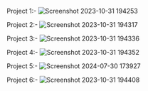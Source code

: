 Project 1:- 
![Screenshot 2023-10-31 194253](https://github.com/user-attachments/assets/b77c3e73-d1bf-4f49-91ce-36119d47103c)


Project 2:-
![Screenshot 2023-10-31 194317](https://github.com/user-attachments/assets/aaf67573-f090-4014-8aba-5034f45eb4a1)


Project 3:-
![Screenshot 2023-10-31 194336](https://github.com/user-attachments/assets/8e63857b-4689-4696-824b-fc0f777732f5)


Project 4:-
![Screenshot 2023-10-31 194352](https://github.com/user-attachments/assets/685866a1-cc6c-4a53-bb1d-69e15c372305)


Project 5:-
![Screenshot 2024-07-30 173927](https://github.com/user-attachments/assets/926e7e4c-f7f2-4053-bf55-69a5946d047a)


Project 6:-
![Screenshot 2023-10-31 194408](https://github.com/user-attachments/assets/2482965b-11cf-47bb-aa96-1b9098b95d5a)
